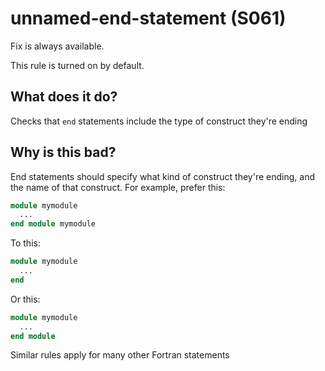 # unnamed-end-statement (S061)
Fix is always available.

This rule is turned on by default.

## What does it do?
Checks that `end` statements include the type of construct they're ending

## Why is this bad?
End statements should specify what kind of construct they're ending, and the
name of that construct. For example, prefer this:

```f90
module mymodule
  ...
end module mymodule
```

To this:

```f90
module mymodule
  ...
end
```

Or this:

```f90
module mymodule
  ...
end module
```

Similar rules apply for many other Fortran statements